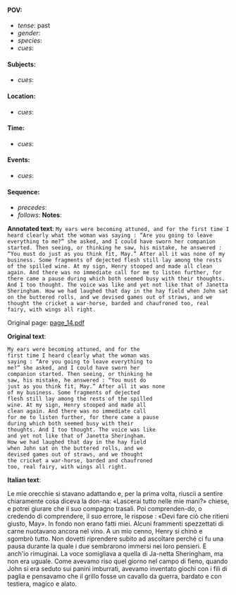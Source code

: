 #### POV: 
  - *tense*: past
  - *gender*:
  - *species*:
  - *cues*:
#### Subjects:
  - *cues*:
#### Location:
  - *cues*:
#### Time:
  - *cues*:
#### Events:
  - *cues*:
#### Sequence:
  - *precedes*: 
  - *follows*:
**Notes**:


**Annotated text**:
`My ears were becoming attuned, and for the first time I heard clearly what the woman was saying : “Are you going to leave everything to me?” she asked, and I could have sworn her companion started. Then seeing, or thinking he saw, his mistake, he answered : “You must do just as you think fit, May.” After all it was none of my business. Some fragments of dejected flesh still lay among the rests of the spilled wine. At my sign, Henry stooped and made all clean again. And there was no immediate call for me to listen further, for there came a pause during which both seemed busy with their thoughts. And I too thought. The voice was like and yet not like that of Janetta Sheringham. How we had laughed that day in the hay field when John sat on the buttered rolls, and we devised games out of straws, and we thought the cricket a war-horse, barded and chaufroned too, real fairy, with wings all right.`

Original page:
[page_14.pdf](https://github.com/vigji/cainjb/blob/main/source_material/pages/page_14.pdf)


**Original text**:
```
My ears were becoming attuned, and for the
first time I heard clearly what the woman was
saying : “Are you going to leave everything to
me?” she asked, and I could have sworn her
companion started. Then seeing, or thinking he
saw, his mistake, he answered : “You must do
just as you think fit, May.” After all it was none
of my business. Some fragments of dejected
flesh still lay among the rests of the spilled
wine. At my sign, Henry stooped and made all
clean again. And there was no immediate call
for me to listen further, for there came a pause
during which both seemed busy with their
thoughts. And I too thought. The voice was like
and yet not like that of Janetta Sheringham.
How we had laughed that day in the hay field
when John sat on the buttered rolls, and we
devised games out of straws, and we thought
the cricket a war-horse, barded and chaufroned
too, real fairy, with wings all right.
```

**Italian text**:

Le mie orecchie si stavano adattando e, per la prima volta, riuscii a sentire chiaramente cosa diceva la don-na: «Lascerai tutto nelle mie mani?» chiese, e potrei giurare che il suo compagno trasalì. Poi comprenden-do, o credendo di comprendere, il suo errore, le rispose : «Devi fare ciò che ritieni giusto, May». In fondo non erano fatti miei. Alcuni frammenti spezzettati di carne nuotavano ancora nel vino. A un mio cenno, Henry si chinò e sgombrò tutto. Non dovetti riprendere subito ad ascoltare perché ci fu una pausa durante la quale i due sembrarono immersi nei loro pensieri. E anch'io rimuginai. La voce somigliava a quella di Ja-netta Sheringham, ma non era uguale. Come avevamo riso quel giorno nel campo di fieno, quando John si era seduto sui panini imburrati, avevamo inventato giochi con i fili di paglia e pensavamo che il grillo fosse un cavallo da guerra, bardato e con testiera, magico e alato.

